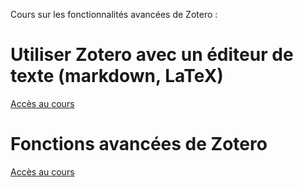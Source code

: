 Cours sur les fonctionnalités avancées de Zotero : 

# Utiliser Zotero avec un éditeur de texte (markdown, LaTeX)

[Accès au cours](https://damienbelveze.github.io/learning_more_zotero/zotero_latex/zotero_markdown_latex.html)




# Fonctions avancées de Zotero

 [Accès au cours](https://liascript.github.io/course/?https://raw.githubusercontent.com/damienbelveze/learning_more_zotero/main/advanced_zotero.md#1)

